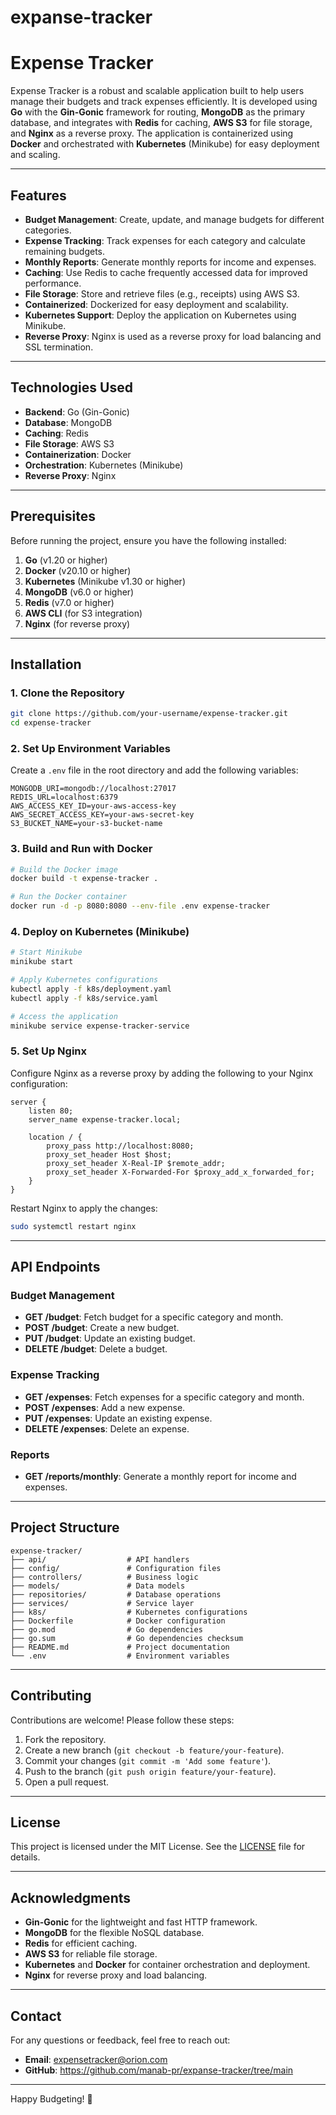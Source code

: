 ﻿# expanse-tracker 


# Expense Tracker

Expense Tracker is a robust and scalable application built to help users manage their budgets and track expenses efficiently. It is developed using **Go** with the **Gin-Gonic** framework for routing, **MongoDB** as the primary database, and integrates with **Redis** for caching, **AWS S3** for file storage, and **Nginx** as a reverse proxy. The application is containerized using **Docker** and orchestrated with **Kubernetes** (Minikube) for easy deployment and scaling.

---

## Features

- **Budget Management**: Create, update, and manage budgets for different categories.
- **Expense Tracking**: Track expenses for each category and calculate remaining budgets.
- **Monthly Reports**: Generate monthly reports for income and expenses.
- **Caching**: Use Redis to cache frequently accessed data for improved performance.
- **File Storage**: Store and retrieve files (e.g., receipts) using AWS S3.
- **Containerized**: Dockerized for easy deployment and scalability.
- **Kubernetes Support**: Deploy the application on Kubernetes using Minikube.
- **Reverse Proxy**: Nginx is used as a reverse proxy for load balancing and SSL termination.

---

## Technologies Used

- **Backend**: Go (Gin-Gonic)
- **Database**: MongoDB
- **Caching**: Redis
- **File Storage**: AWS S3
- **Containerization**: Docker
- **Orchestration**: Kubernetes (Minikube)
- **Reverse Proxy**: Nginx

---

## Prerequisites

Before running the project, ensure you have the following installed:

1. **Go** (v1.20 or higher)
2. **Docker** (v20.10 or higher)
3. **Kubernetes** (Minikube v1.30 or higher)
4. **MongoDB** (v6.0 or higher)
5. **Redis** (v7.0 or higher)
6. **AWS CLI** (for S3 integration)
7. **Nginx** (for reverse proxy)

---

## Installation

### 1. Clone the Repository

```bash
git clone https://github.com/your-username/expense-tracker.git
cd expense-tracker
```

### 2. Set Up Environment Variables

Create a `.env` file in the root directory and add the following variables:

```env
MONGODB_URI=mongodb://localhost:27017
REDIS_URL=localhost:6379
AWS_ACCESS_KEY_ID=your-aws-access-key
AWS_SECRET_ACCESS_KEY=your-aws-secret-key
S3_BUCKET_NAME=your-s3-bucket-name
```

### 3. Build and Run with Docker

```bash
# Build the Docker image
docker build -t expense-tracker .

# Run the Docker container
docker run -d -p 8080:8080 --env-file .env expense-tracker
```

### 4. Deploy on Kubernetes (Minikube)

```bash
# Start Minikube
minikube start

# Apply Kubernetes configurations
kubectl apply -f k8s/deployment.yaml
kubectl apply -f k8s/service.yaml

# Access the application
minikube service expense-tracker-service
```

### 5. Set Up Nginx

Configure Nginx as a reverse proxy by adding the following to your Nginx configuration:

```nginx
server {
    listen 80;
    server_name expense-tracker.local;

    location / {
        proxy_pass http://localhost:8080;
        proxy_set_header Host $host;
        proxy_set_header X-Real-IP $remote_addr;
        proxy_set_header X-Forwarded-For $proxy_add_x_forwarded_for;
    }
}
```

Restart Nginx to apply the changes:

```bash
sudo systemctl restart nginx
```

---

## API Endpoints

### Budget Management
- **GET /budget**: Fetch budget for a specific category and month.
- **POST /budget**: Create a new budget.
- **PUT /budget**: Update an existing budget.
- **DELETE /budget**: Delete a budget.

### Expense Tracking
- **GET /expenses**: Fetch expenses for a specific category and month.
- **POST /expenses**: Add a new expense.
- **PUT /expenses**: Update an existing expense.
- **DELETE /expenses**: Delete an expense.

### Reports
- **GET /reports/monthly**: Generate a monthly report for income and expenses.

---

## Project Structure

```
expense-tracker/
├── api/                  # API handlers
├── config/               # Configuration files
├── controllers/          # Business logic
├── models/               # Data models
├── repositories/         # Database operations
├── services/             # Service layer
├── k8s/                  # Kubernetes configurations
├── Dockerfile            # Docker configuration
├── go.mod                # Go dependencies
├── go.sum                # Go dependencies checksum
├── README.md             # Project documentation
└── .env                  # Environment variables
```

---

## Contributing

Contributions are welcome! Please follow these steps:

1. Fork the repository.
2. Create a new branch (`git checkout -b feature/your-feature`).
3. Commit your changes (`git commit -m 'Add some feature'`).
4. Push to the branch (`git push origin feature/your-feature`).
5. Open a pull request.

---

## License

This project is licensed under the MIT License. See the [LICENSE](LICENSE) file for details.

---

## Acknowledgments

- **Gin-Gonic** for the lightweight and fast HTTP framework.
- **MongoDB** for the flexible NoSQL database.
- **Redis** for efficient caching.
- **AWS S3** for reliable file storage.
- **Kubernetes** and **Docker** for container orchestration and deployment.
- **Nginx** for reverse proxy and load balancing.

---

## Contact

For any questions or feedback, feel free to reach out:

- **Email**: expensetracker@orion.com
- **GitHub**: https://github.com/manab-pr/expanse-tracker/tree/main

---

Happy Budgeting! 🚀
